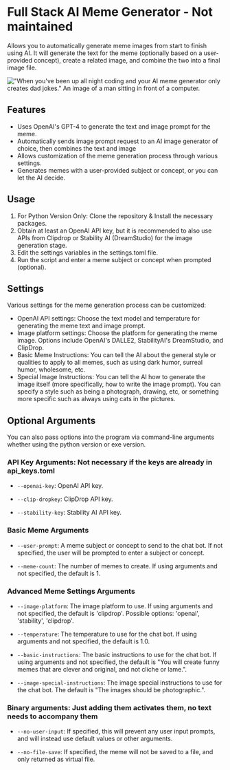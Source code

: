# Full Stack AI Meme Generator - Not maintained

Allows you to automatically generate meme images from start to finish using AI. It will generate the text for the meme (optionally based on a user-provided concept), create a related image, and combine the two into a final image file.

!["When you've been up all night coding and your AI meme generator only creates dad jokes." An image of a man sitting in front of a computer.](https://github.com/ThioJoe/Full-Stack-AI-Meme-Generator/assets/12518330/2d8ee7cc-a7d3-40ca-a894-64e10085db14)

## Features

- Uses OpenAI's GPT-4 to generate the text and image prompt for the meme.
- Automatically sends image prompt request to an AI image generator of choice, then combines the text and image
- Allows customization of the meme generation process through various settings.
- Generates memes with a user-provided subject or concept, or you can let the AI decide.

## Usage

1. For Python Version Only: Clone the repository & Install the necessary packages.
2. Obtain at least an OpenAI API key, but it is recommended to also use APIs from Clipdrop or Stability AI (DreamStudio) for the image generation stage.
3. Edit the settings variables in the settings.toml file.
4. Run the script and enter a meme subject or concept when prompted (optional).

## Settings

Various settings for the meme generation process can be customized:

- OpenAI API settings: Choose the text model and temperature for generating the meme text and image prompt.
- Image platform settings: Choose the platform for generating the meme image. Options include OpenAI's DALLE2, StabilityAI's DreamStudio, and ClipDrop.
- Basic Meme Instructions: You can tell the AI about the general style or qualities to apply to all memes, such as using dark humor, surreal humor, wholesome, etc.
- Special Image Instructions: You can tell the AI how to generate the image itself (more specifically,  how to write the image prompt). You can specify a style such as being a photograph, drawing, etc, or something more specific such as always using cats in the pictures.

## Optional Arguments

You can also pass options into the program via command-line arguments whether using the python version or exe version.

### API Key Arguments: Not necessary if the keys are already in api_keys.toml

- `--openai-key`: OpenAI API key.

- `--clip-dropkey`: ClipDrop API key.

- `--stability-key`: Stability AI API key.

### Basic Meme Arguments

- `--user-prompt`: A meme subject or concept to send to the chat bot. If not specified, the user will be prompted to enter a subject or concept.

- `--meme-count`: The number of memes to create. If using arguments and not specified, the default is 1.

### Advanced Meme Settings Arguments

- `--image-platform`: The image platform to use. If using arguments and not specified, the default is 'clipdrop'. Possible options: 'openai', 'stability', 'clipdrop'.

- `--temperature`: The temperature to use for the chat bot. If using arguments and not specified, the default is 1.0.

- `--basic-instructions`: The basic instructions to use for the chat bot. If using arguments and not specified, the default is "You will create funny memes that are clever and original, and not cliche or lame.".

- `--image-special-instructions`: The image special instructions to use for the chat bot. The default is "The images should be photographic.".

### Binary arguments: Just adding them activates them, no text needs to accompany them

- `--no-user-input`: If specified, this will prevent any user input prompts, and will instead use default values or other arguments.

- `--no-file-save`: If specified, the meme will not be saved to a file, and only returned as virtual file.
